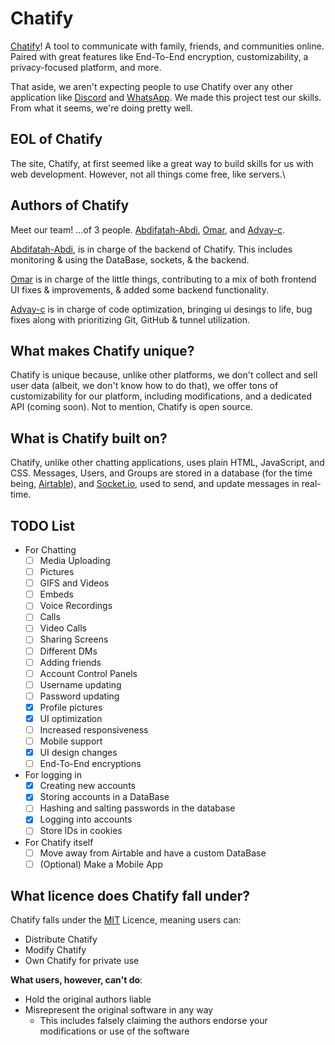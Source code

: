 # Chatify
[Chatify](https://chatify.tunnelapp.dev)! A tool to communicate with family, friends, and communities online. Paired with great features like End-To-End encryption, customizability, a privacy-focused platform, and more.

That aside, we aren't expecting people to use Chatify over any other application like [Discord](https://discord.com) and [WhatsApp](https://whatsapp.com). We made this project test our skills. From what it seems, we're doing pretty well.

## EOL of Chatify
The site, Chatify, at first seemed like a great way to build skills for us with web development. However, not all things come free, like servers.\

## Authors of Chatify
Meet our team! ...of 3 people. [Abdifatah-Abdi](https://github.com/Abdifatah-Abdi), [Omar](https://github.com/Elyossef-Omar), and [Advay-c](https://github.com/advay-c).

[Abdifatah-Abdi](https://github.com/Abdifatah-Abdi), is in charge of the backend of Chatify. This includes monitoring & using the DataBase, sockets, & the backend.

[Omar](https://github.com/Elyossef-Omar) is in charge of the little things, contributing to a mix of both frontend UI fixes & improvements, & added some backend functionality.

[Advay-c](https://github.com/advay-c) is in charge of code optimization, bringing ui desings to life, bug fixes along with prioritizing Git, GitHub & tunnel utilization.

## What makes Chatify unique?
Chatify is unique because, unlike other platforms, we don't collect and sell user data (albeit, we don't know how to do that), we offer tons of customizability for our platform, including modifications, and a dedicated API (coming soon). Not to mention, Chatify is open source.

## What is Chatify built on?
Chatify, unlike other chatting applications, uses plain HTML, JavaScript, and CSS. Messages, Users, and Groups are stored in a database (for the time being, [Airtable](https://airtable.com)), and [Socket.io](https://socket.io/), used to send, and update messages in real-time.

## TODO List
- For Chatting
    - [ ] Media Uploading
    - [ ] Pictures
    - [ ] GIFS and Videos
    - [ ] Embeds
    - [ ] Voice Recordings
    - [ ] Calls
    - [ ] Video Calls
    - [ ] Sharing Screens
    - [ ] Different DMs
    - [ ] Adding friends
    - [ ] Account Control Panels
    - [ ] Username updating
    - [ ] Password updating
    - [x] Profile pictures
    - [x] UI optimization
    - [ ] Increased responsiveness
    - [ ] Mobile support
    - [x] UI design changes
    - [ ] End-To-End encryptions

- For logging in
    - [x] Creating new accounts
    - [x] Storing accounts in a DataBase
    - [ ] Hashing and salting passwords in the database
    - [x] Logging into accounts
    - [ ] Store IDs in cookies

- For Chatify itself
    - [ ] Move away from Airtable and have a custom DataBase
    - [ ] (Optional) Make a Mobile App

## What licence does Chatify fall under?
Chatify falls under the [MIT](https://choosealicense.com/licenses/mit/) Licence, meaning users can:
- Distribute Chatify
- Modify Chatify
- Own Chatify for private use

**What users, however, can't do**:
- Hold the original authors liable
- Misrepresent the original software in any way
    - This includes falsely claiming the authors endorse your modifications or use of the software
